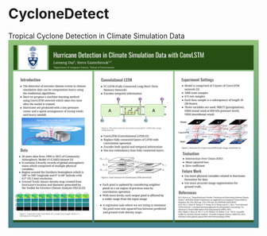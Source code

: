 # CycloneDetect
Tropical Cyclone Detection in Climate Simulation Data
![alt text](cgcs_poster.png?raw=true)

